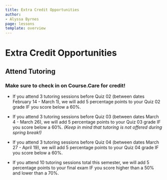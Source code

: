 ```yaml
---
title: Extra Credit Opportunities 
author:
- Alyssa Byrnes
page: lessons
template: overview
---
```


# Extra Credit Opportunities


<!-- 
- [Memory Diagram Guide](/exercises/mem-diag-ec.html) - This will add up to 5 percentage points to your Quiz 02 grade IF you score below a 60%. -->

## Attend Tutoring

### Make sure to check in on Course.Care for credit! 

- If you attend 3 tutoring sessions before Quiz 02 (between dates February 14 - March 1), we will add 5 percentage points to your Quiz 02 grade IF you score below a 60%. 

- If you attend 3 tutoring sessions before Quiz 03 (between dates March 4 - March 26), we will add 5 percentage points to your Quiz 03 grade IF you score below a 60%. *(Keep in mind that tutoring is not offered during spring break!)*

- If you attend 3 tutoring sessions before Quiz 04 (between dates March 27 - April 19), we will add 5 percentage points to your Quiz 04 grade IF you score below a 60%. 

- If you attend 10 tutoring sessions total this semester, we will add 5 percentage points to your final exam IF you score higher than a 50% and lower than a 70%.